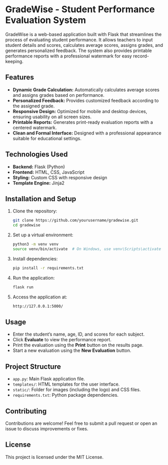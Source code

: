 # GradeWise - Student Performance Evaluation System

GradeWise is a web-based application built with Flask that streamlines the process of evaluating student performance. It allows teachers to input student details and scores, calculates average scores, assigns grades, and generates personalized feedback. The system also provides printable performance reports with a professional watermark for easy record-keeping.

## Features
- **Dynamic Grade Calculation:** Automatically calculates average scores and assigns grades based on performance.
- **Personalized Feedback:** Provides customized feedback according to the assigned grade.
- **Responsive Design:** Optimized for mobile and desktop devices, ensuring usability on all screen sizes.
- **Printable Reports:** Generates print-ready evaluation reports with a centered watermark.
- **Clean and Formal Interface:** Designed with a professional appearance suitable for educational settings.

## Technologies Used
- **Backend:** Flask (Python)
- **Frontend:** HTML, CSS, JavaScript
- **Styling:** Custom CSS with responsive design
- **Template Engine:** Jinja2

## Installation and Setup
1. Clone the repository:
   ```bash
   git clone https://github.com/yourusername/gradewise.git
   cd gradewise
   ```
2. Set up a virtual environment:
   ```bash
   python3 -m venv venv
   source venv/bin/activate  # On Windows, use venv\Scripts\activate
   ```
3. Install dependencies:
   ```bash
   pip install -r requirements.txt
   ```
4. Run the application:
   ```bash
   flask run
   ```
5. Access the application at:
   ```bash
   http://127.0.0.1:5000/
   ```

## Usage
- Enter the student’s name, age, ID, and scores for each subject.
- Click **Evaluate** to view the performance report.
- Print the evaluation using the **Print** button on the results page.
- Start a new evaluation using the **New Evaluation** button.

## Project Structure
- `app.py`: Main Flask application file.
- `templates/`: HTML templates for the user interface.
- `static/`: Folder for images (including the logo) and CSS files.
- `requirements.txt`: Python package dependencies.

## Contributing
Contributions are welcome! Feel free to submit a pull request or open an issue to discuss improvements or fixes.

## License
This project is licensed under the MIT License.


